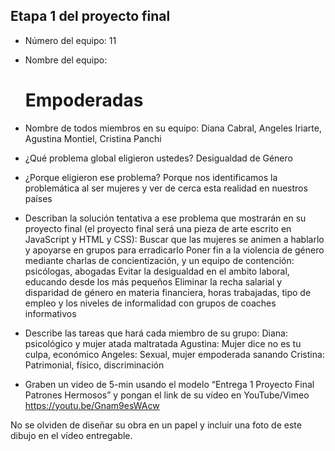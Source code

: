 ## Etapa 1 del proyecto final

- Número del equipo: 11
- Nombre del equipo: <h1>Empoderadas</h1>
- Nombre de todos miembros en su equipo: Diana Cabral, Angeles Iriarte, Agustina Montiel, Cristina Panchi 
- ¿Qué problema global eligieron ustedes? Desigualdad de Género
- ¿Porque eligieron ese problema? Porque nos identificamos la problemática al ser mujeres y ver de cerca esta realidad en nuestros países
- Describan la solución tentativa a ese problema que mostrarán en su proyecto final (el proyecto final será una pieza de arte escrito en JavaScript y HTML y CSS): Buscar que las mujeres se animen a hablarlo y apoyarse en grupos para erradicarlo
Poner fin a la violencia de género mediante charlas de concientización, y un equipo de contención: psicólogas, abogadas
Evitar la desigualdad en el ambito laboral, educando desde los más pequeños
Eliminar la recha salarial y disparidad de género en materia financiera, horas trabajadas, tipo de empleo y los niveles de informalidad con grupos de coaches informativos

- Describe las tareas que hará cada miembro de su grupo: Diana: psicológico y mujer atada maltratada
Agustina: Mujer dice no es tu culpa, económico
Angeles: Sexual, mujer empoderada sanando
Cristina: Patrimonial, físico, discriminación

- Graben un video de 5-min usando el modelo “Entrega 1 Proyecto Final Patrones Hermosos” y pongan el link de su vídeo en YouTube/Vimeo https://youtu.be/Gnam9esWAcw

No se olviden de diseñar su obra en un papel y incluir una foto de este dibujo en el vídeo entregable.
